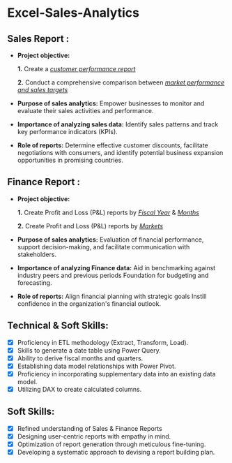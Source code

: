 # Excel-Sales-Analytics

## Sales Report :


- **Project objective:** 

    **1.** Create a _[customer performance report](https://github.com/ScaryPnj/Excel-Sales-Analytics/blob/7b2e49fbcf252c2f285af6fbe97608fb097b978e/Customer%20Performance%20Report.pdf)_ 

    **2.** Conduct a comprehensive comparison between _[market performance and sales targets](https://github.com/ScaryPnj/Excel-Sales-Analytics/blob/16dd7e6d79274fc370d5590586fb170414f3d204/Market%20Performance%20vs%20Target%20Report.pdf)_

- **Purpose of sales analytics:** Empower businesses to monitor and evaluate their sales activities and performance.

- **Importance of analyzing sales data:** Identify sales patterns and track key performance indicators (KPIs).

- **Role of reports:** Determine effective customer discounts, facilitate negotiations with consumers, and identify potential business expansion opportunities in promising countries.


## Finance Report :

- **Project objective:** 

    **1.** Create Profit and Loss (P&L) reports by _[Fiscal Year](https://github.com/ScaryPnj/Excel-Sales-Analytics/blob/e5ad41a768c7cbb5da4755fc82e0e20554170979/P%26L%20Statement%20by%20Fiscal%20Year.pdf)_ & _[Months](https://github.com/ScaryPnj/Excel-Sales-Analytics/blob/d7635d0ad01e9aa8451066db604484014de07d9e/P%26L%20Statement%20by%20Months.pdf)_ 

   **2.** Create Profit and Loss (P&L) reports by _[Markets](https://github.com/ScaryPnj/Excel-Sales-Analytics/blob/40323cfe6d7a35f131173e5ba6a639a7b82cab77/P%26L%20Statement%20by%20Markets.pdf)_

- **Purpose of sales analytics:** Evaluation of financial performance, support decision-making, and facilitate communication with stakeholders.

- **Importance of analyzing Finance data:** Aid in benchmarking against industry peers and previous periods Foundation for budgeting and forecasting.

- **Role of reports:** Align financial planning with strategic goals Instill confidence in the organization's financial outlook.


## Technical & Soft Skills:
- [x]	Proficiency in ETL methodology (Extract, Transform, Load).
- [x]	Skills to generate a date table using Power Query.
- [x]	Ability to derive fiscal months and quarters.
- [x]	Establishing data model relationships with Power Pivot.
- [x]	Proficiency in incorporating supplementary data into an existing data model.
- [x]	Utilizing DAX to create calculated columns.

## Soft Skills:
- [x]	Refined understanding of Sales & Finance Reports
- [x]	Designing user-centric reports with empathy in mind.
- [x]	Optimization of report generation through meticulous fine-tuning.
- [x]	Developing a systematic approach to devising a report building plan.
